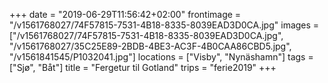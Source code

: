 +++
date = "2019-06-29T11:56:42+02:00"
frontimage = "/v1561768027/74F57815-7531-4B18-8335-8039EAD3D0CA.jpg"
images = ["/v1561768027/74F57815-7531-4B18-8335-8039EAD3D0CA.jpg", "/v1561768027/35C25E89-2BDB-4BE3-AC3F-4B0CAA86CBD5.jpg", "/v1561841545/P1032041.jpg"]
locations = ["Visby", "Nynäshamn"]
tags = ["Sjø", "Båt"]
title = "Fergetur til Gotland"
trips = "ferie2019"
+++
